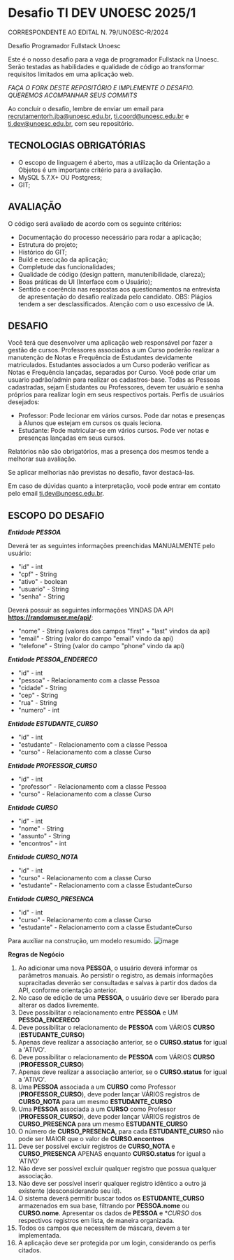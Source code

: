 # Desafio TI DEV UNOESC 2025/1
CORRESPONDENTE AO EDITAL N. 79/UNOESC-R/2024

Desafio Programador Fullstack Unoesc

Este é o nosso desafio para a vaga de programador Fullstack na Unoesc. Serão testadas as habilidades e qualidade de código ao transformar requisitos limitados em uma aplicação web.

*FAÇA O FORK DESTE REPOSITÓRIO E IMPLEMENTE O DESAFIO. QUEREMOS ACOMPANHAR SEUS COMMITS*

Ao concluir o desafio, lembre de enviar um email para recrutamentorh.jba@unoesc.edu.br, ti.coord@unoesc.edu.br e ti.dev@unoesc.edu.br, com seu repositório.

## TECNOLOGIAS OBRIGATÓRIAS
* O escopo de linguagem é aberto, mas a utilização da Orientação a Objetos é um importante critério para a avaliação.
* MySQL 5.7.X+ OU Postgress;
* GIT;

## AVALIAÇÃO
O código será avaliado de acordo com os seguinte critérios:

* Documentação do processo necessário para rodar a aplicação;
* Estrutura do projeto;
* Histórico do GIT;
* Build e execução da aplicação;
* Completude das funcionalidades;
* Qualidade de código (design pattern, manutenibilidade, clareza);
* Boas práticas de UI (Interface com o Usuário);
* Sentido e coerência nas respostas aos questionamentos na entrevista de apresentação do desafio realizada pelo candidato.
OBS: Plágios tendem a ser desclassificados. Atenção com o uso excessivo de IA.

## DESAFIO
Você terá que desenvolver uma aplicação web responsável por fazer a gestão de cursos. 
Professores associados a um Curso poderão realizar a manutenção de Notas e Frequência de Estudantes devidamente matriculados.
Estudantes associados a um Curso poderão verificar as Notas e Frequência lançadas, separadas por Curso.
Você pode criar um usuario padrão/admin para realizar os cadastros-base.
Todas as Pessoas cadastradas, sejam Estudantes ou Professores, devem ter usuário e senha próprios para realizar login em seus respectivos portais.
Perfis de usuários desejados:
* Professor: Pode lecionar em vários cursos. Pode dar notas e presenças à Alunos que estejam em cursos os quais leciona.
* Estudante: Pode matricular-se em vários cursos. Pode ver notas e presenças lançadas em seus cursos.

Relatórios não são obrigatórios, mas a presença dos mesmos tende a melhorar sua avaliação.

Se aplicar melhorias não previstas no desafio, favor destacá-las.

Em caso de dúvidas quanto a interpretação, você pode entrar em contato pelo email ti.dev@unoesc.edu.br.

## ESCOPO DO DESAFIO

**_Entidade PESSOA_**

Deverá ter as seguintes informações preenchidas MANUALMENTE pelo usuário:
* "id" - int
* "cpf" - String
* "ativo" - boolean
* "usuario" - String
* "senha" - String

Deverá possuir as seguintes informações VINDAS DA API **https://randomuser.me/api/**:
* "nome" - String (valores dos campos "first" + "last" vindos da api)
* "email" - String (valor do campo "email" vindo da api)
* "telefone" - String (valor do campo "phone" vindo da api)

**_Entidade PESSOA_ENDERECO_**
* "id" - int
* "pessoa" - Relacionamento com a classe Pessoa
* "cidade" - String
* "cep" - String
* "rua" - String
* "numero" - int

**_Entidade ESTUDANTE_CURSO_**
* "id" - int
* "estudante" - Relacionamento com a classe Pessoa
* "curso" - Relacionamento com a classe Curso

**_Entidade PROFESSOR_CURSO_**
* "id" - int
* "professor" - Relacionamento com a classe Pessoa
* "curso" - Relacionamento com a classe Curso

**_Entidade CURSO_**
* "id" - int
* "nome" - String
* "assunto" - String
* "encontros" - int

**_Entidade CURSO_NOTA_**
* "id" - int
* "curso" - Relacionamento com a classe Curso
* "estudante" - Relacionamento com a classe EstudanteCurso

**_Entidade CURSO_PRESENCA_**
* "id" - int
* "curso" - Relacionamento com a classe Curso
* "estudante" - Relacionamento com a classe EstudanteCurso
  
Para auxíliar na construção, um modelo resumido.
![image](https://github.com/user-attachments/assets/f7074aab-d03e-46a4-999e-460732a2de7e)


**Regras de Negócio**
1. Ao adicionar uma nova **PESSOA**, o usuário deverá informar os parâmetros manuais. Ao persistir o registro, as demais informações supracitadas deverão ser consultadas e salvas à partir dos dados da API, conforme orientação anterior.
2. No caso de edição de uma **PESSOA**, o usuário deve ser liberado para alterar os dados livremente.
3. Deve possibilitar o relacionamento entre **PESSOA** e UM **PESSOA_ENCERECO**
4. Deve possibilitar o relacionamento de **PESSOA** com VÁRIOS **CURSO** (**ESTUDANTE_CURSO**)
5. Apenas deve realizar a associação anterior, se o **CURSO.status** for igual a 'ATIVO'.
6. Deve possibilitar o relacionamento de **PESSOA** com VÁRIOS **CURSO** (**PROFESSOR_CURSO**)
7. Apenas deve realizar a associação anterior, se o **CURSO.status** for igual a 'ATIVO'.
8. Uma **PESSOA** associada a um **CURSO** como Professor (**PROFESSOR_CURSO**), deve poder lançar VÁRIOS registros de **CURSO_NOTA** para um mesmo **ESTUDANTE_CURSO**
9. Uma **PESSOA** associada a um **CURSO** como Professor (**PROFESSOR_CURSO**), deve poder lançar VÁRIOS registros de **CURSO_PRESENCA** para um mesmo **ESTUDANTE_CURSO**
10. O número de **CURSO_PRESENCA**, para cada **ESTUDANTE_CURSO** não pode ser MAIOR que o valor de **CURSO.encontros**
11. Deve ser possível excluir registros de **CURSO_NOTA** e **CURSO_PRESENCA** APENAS enquanto **CURSO.status** for igual a 'ATIVO'
12. Não deve ser possível excluir qualquer registro que possua qualquer associação.
13. Não deve ser possível inserir qualquer registro idêntico a outro já existente (desconsiderando seu id).
14. O sistema deverá permitir buscar todos os **ESTUDANTE_CURSO** armazenados em sua base, filtrando por **PESSOA.nome** ou **CURSO.nome**. Apresentar os dados de **PESSOA** e **CURSO* dos respectivos registros em lista, de maneira organizada.
15. Todos os campos que necessitem de máscara, devem a ter implementada.
16. A aplicação deve ser protegida por um login, considerando os perfis citados.

